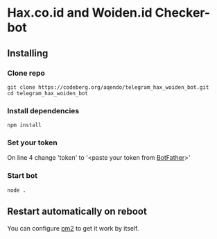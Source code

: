# Hax.co.id and Woiden.id Checker-bot
## Installing
### Clone repo
```git clone https://codeberg.org/aqendo/telegram_hax_woiden_bot.git```\
```cd telegram_hax_woiden_bot```
### Install dependencies
```npm install```

### Set your token
On line 4 change 'token' to '<paste your token from [BotFather](https://t.me/BotFather)>'

### Start bot
```node .```

## Restart automatically on reboot
You can configure [pm2](https://pm2.keymetrics.io/) to get it work by itself.